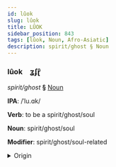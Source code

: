 ```yaml
---
id: lûok
slug: lûok
title: LÛOK
sidebar_position: 843
tags: [lûok, Noun, Afro-Asiatic]
description: spirit/ghost § Noun
---
```


### lûok&emsp;<span kind="abugida">ʓʄɽ̑</span>

*spirit/ghost* **§** [Noun](../../tags/Noun)

**IPA**: /ˈlu.ɑk/

**Verb**: to be a spirit/ghost/soul

**Noun**: spirit/ghost/soul

**Modifier**: spirit/ghost/soul-related

<details>
    <summary>Origin</summary>
    Hebrew, Ashkenazi רוּחַ rúakh /ˈru.aχ/<br/>
    <em>Afro-Asiatic Language Family</em>
</details>